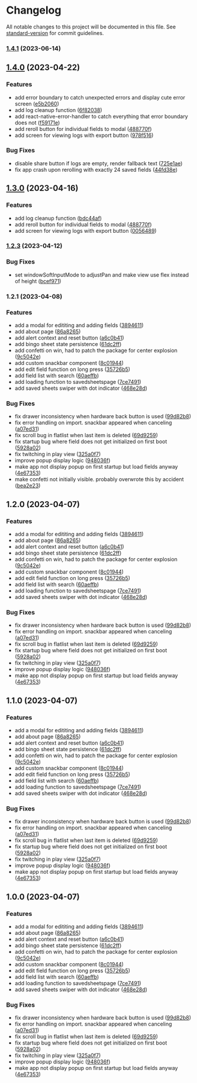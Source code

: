 # Changelog

All notable changes to this project will be documented in this file. See [standard-version](https://github.com/conventional-changelog/standard-version) for commit guidelines.

### [1.4.1](https://github.com/Rankarusu/ConBingo3/compare/v1.4.0...v1.4.1) (2023-06-14)

## [1.4.0](https://github.com/Rankarusu/ConBingo3/compare/v1.2.3...v1.4.0) (2023-04-22)


### Features

* add error boundary to catch unexpected errors and display cute error screen ([e5b2060](https://github.com/Rankarusu/ConBingo3/commit/e5b2060c8c3e3829cad48f0e8070fbccf3b32c88))
* add log cleanup function ([6f82038](https://github.com/Rankarusu/ConBingo3/commit/6f8203817b13ca284d7cc0129b1f21de6ef74f7e))
* add react-native-error-handler to catch everything that error boundary does not ([f59171e](https://github.com/Rankarusu/ConBingo3/commit/f59171ead5f620bc4df1de76e2af4f092d63e172))
* add reroll button for individual fields to modal ([488770f](https://github.com/Rankarusu/ConBingo3/commit/488770f5361be0f92f42ca4534164a5b7e043a1d))
* add screen for viewing logs with export button ([978f516](https://github.com/Rankarusu/ConBingo3/commit/978f516f8cb009013f8942f283a33b5dbf726a3f))


### Bug Fixes

* disable share button if logs are empty, render fallback text ([725e1ae](https://github.com/Rankarusu/ConBingo3/commit/725e1ae568fbbc4ab8f424f895fed0b37332f284))
* fix app crash upon rerolling with exactly 24 saved fields ([44fd38e](https://github.com/Rankarusu/ConBingo3/commit/44fd38e714e8f1360135361e6eacb542b5974d8d))

## [1.3.0](https://github.com/Rankarusu/ConBingo3/compare/v1.2.3...v1.3.0) (2023-04-16)


### Features

* add log cleanup function ([bdc44af](https://github.com/Rankarusu/ConBingo3/commit/bdc44afc29548619e52271c594545106bf4c53ad))
* add reroll button for individual fields to modal ([488770f](https://github.com/Rankarusu/ConBingo3/commit/488770f5361be0f92f42ca4534164a5b7e043a1d))
* add screen for viewing logs with export button ([0056489](https://github.com/Rankarusu/ConBingo3/commit/00564892ca115265842fd532786c037eb314deda))

### [1.2.3](https://github.com/Rankarusu/ConBingo3/compare/v1.2.2...v1.2.3) (2023-04-12)


### Bug Fixes

* set windowSoftInputMode to adjustPan and make view use flex instead of height ([bcef971](https://github.com/Rankarusu/ConBingo3/commit/bcef97153f52ed0b6e16731dd3087bb2f248b66c))

### 1.2.1 (2023-04-08)


### Features

* add a modal for edititing and adding fields ([3894611](https://github.com/Rankarusu/ConBingo3/commit/38946115ebfc1d20f83d32d6f3b81827be28a4a9))
* add about page ([86a8265](https://github.com/Rankarusu/ConBingo3/commit/86a82656cb740ec21a8d83d4a42899d52f9d4718))
* add alert context and reset button ([a6c0b41](https://github.com/Rankarusu/ConBingo3/commit/a6c0b412650bd533ddf7beeae0cb04b8b5acb05b))
* add bingo sheet state persistence ([61dc2ff](https://github.com/Rankarusu/ConBingo3/commit/61dc2ff685056a9212916b369a0b16c4d381dda4))
* add confetti on win, had to patch the package for center explosion ([9c5042e](https://github.com/Rankarusu/ConBingo3/commit/9c5042ef2e7891869bfa701e2785510552407cf8))
* add custom snackbar component ([8c01944](https://github.com/Rankarusu/ConBingo3/commit/8c0194407c12d7718d83e6fb2f88585858aa548c))
* add edit field function on long press ([35726b5](https://github.com/Rankarusu/ConBingo3/commit/35726b533113a2ca4e21f3385a72419af672dfff))
* add field list with search ([60aeffb](https://github.com/Rankarusu/ConBingo3/commit/60aeffb88ec1e3e6d07ecea1b86c2517fcf1f5c7))
* add loading function to savedsheetspage ([7ce7491](https://github.com/Rankarusu/ConBingo3/commit/7ce7491f8ecfac902cf23efab4366032a96f9a8a))
* add saved sheets swiper with dot indicator ([468e28d](https://github.com/Rankarusu/ConBingo3/commit/468e28d431f6ed1ff11d1539d2f98546bd099334))


### Bug Fixes

* fix drawer inconsistency when hardware back button is used ([99d82b8](https://github.com/Rankarusu/ConBingo3/commit/99d82b8bd058ee76f72c08416295d0b8c101fe38))
* fix error handling on import. snackbar appeared when canceling ([a07ed31](https://github.com/Rankarusu/ConBingo3/commit/a07ed31b92d0a0b9bf2f8aa5f01b313534815c39))
* fix scroll bug in flatlist when last item is deleted ([69d9259](https://github.com/Rankarusu/ConBingo3/commit/69d925940239ca49b0105a8b77fe0270fd72c35e))
* fix startup bug where field does not get initialized on first boot ([5928a02](https://github.com/Rankarusu/ConBingo3/commit/5928a02052c08c9db70c96b98f09f5860d186877))
* fix twitching in play view ([325a0f7](https://github.com/Rankarusu/ConBingo3/commit/325a0f79bb622d68ef7dade3bf94cbdae90ab1f1))
* improve popup display logic ([948036f](https://github.com/Rankarusu/ConBingo3/commit/948036f17e083d17a395eb727a8557c325690c66))
* make app not display popup on first startup but load fields anyway ([4e67353](https://github.com/Rankarusu/ConBingo3/commit/4e673531a2d2cc8c87918fd168f20b9674a0eebc))
* make confetti not initially visible. probably overwrote this by accident ([bea2e23](https://github.com/Rankarusu/ConBingo3/commit/bea2e23c481758990bba6e268e82840cdadf4d27))

## 1.2.0 (2023-04-07)


### Features

* add a modal for edititing and adding fields ([3894611](https://github.com/Rankarusu/ConBingo3/commit/38946115ebfc1d20f83d32d6f3b81827be28a4a9))
* add about page ([86a8265](https://github.com/Rankarusu/ConBingo3/commit/86a82656cb740ec21a8d83d4a42899d52f9d4718))
* add alert context and reset button ([a6c0b41](https://github.com/Rankarusu/ConBingo3/commit/a6c0b412650bd533ddf7beeae0cb04b8b5acb05b))
* add bingo sheet state persistence ([61dc2ff](https://github.com/Rankarusu/ConBingo3/commit/61dc2ff685056a9212916b369a0b16c4d381dda4))
* add confetti on win, had to patch the package for center explosion ([9c5042e](https://github.com/Rankarusu/ConBingo3/commit/9c5042ef2e7891869bfa701e2785510552407cf8))
* add custom snackbar component ([8c01944](https://github.com/Rankarusu/ConBingo3/commit/8c0194407c12d7718d83e6fb2f88585858aa548c))
* add edit field function on long press ([35726b5](https://github.com/Rankarusu/ConBingo3/commit/35726b533113a2ca4e21f3385a72419af672dfff))
* add field list with search ([60aeffb](https://github.com/Rankarusu/ConBingo3/commit/60aeffb88ec1e3e6d07ecea1b86c2517fcf1f5c7))
* add loading function to savedsheetspage ([7ce7491](https://github.com/Rankarusu/ConBingo3/commit/7ce7491f8ecfac902cf23efab4366032a96f9a8a))
* add saved sheets swiper with dot indicator ([468e28d](https://github.com/Rankarusu/ConBingo3/commit/468e28d431f6ed1ff11d1539d2f98546bd099334))


### Bug Fixes

* fix drawer inconsistency when hardware back button is used ([99d82b8](https://github.com/Rankarusu/ConBingo3/commit/99d82b8bd058ee76f72c08416295d0b8c101fe38))
* fix error handling on import. snackbar appeared when canceling ([a07ed31](https://github.com/Rankarusu/ConBingo3/commit/a07ed31b92d0a0b9bf2f8aa5f01b313534815c39))
* fix scroll bug in flatlist when last item is deleted ([69d9259](https://github.com/Rankarusu/ConBingo3/commit/69d925940239ca49b0105a8b77fe0270fd72c35e))
* fix startup bug where field does not get initialized on first boot ([5928a02](https://github.com/Rankarusu/ConBingo3/commit/5928a02052c08c9db70c96b98f09f5860d186877))
* fix twitching in play view ([325a0f7](https://github.com/Rankarusu/ConBingo3/commit/325a0f79bb622d68ef7dade3bf94cbdae90ab1f1))
* improve popup display logic ([948036f](https://github.com/Rankarusu/ConBingo3/commit/948036f17e083d17a395eb727a8557c325690c66))
* make app not display popup on first startup but load fields anyway ([4e67353](https://github.com/Rankarusu/ConBingo3/commit/4e673531a2d2cc8c87918fd168f20b9674a0eebc))

## 1.1.0 (2023-04-07)


### Features

* add a modal for edititing and adding fields ([3894611](https://github.com/Rankarusu/ConBingo3/commit/38946115ebfc1d20f83d32d6f3b81827be28a4a9))
* add about page ([86a8265](https://github.com/Rankarusu/ConBingo3/commit/86a82656cb740ec21a8d83d4a42899d52f9d4718))
* add alert context and reset button ([a6c0b41](https://github.com/Rankarusu/ConBingo3/commit/a6c0b412650bd533ddf7beeae0cb04b8b5acb05b))
* add bingo sheet state persistence ([61dc2ff](https://github.com/Rankarusu/ConBingo3/commit/61dc2ff685056a9212916b369a0b16c4d381dda4))
* add confetti on win, had to patch the package for center explosion ([9c5042e](https://github.com/Rankarusu/ConBingo3/commit/9c5042ef2e7891869bfa701e2785510552407cf8))
* add custom snackbar component ([8c01944](https://github.com/Rankarusu/ConBingo3/commit/8c0194407c12d7718d83e6fb2f88585858aa548c))
* add edit field function on long press ([35726b5](https://github.com/Rankarusu/ConBingo3/commit/35726b533113a2ca4e21f3385a72419af672dfff))
* add field list with search ([60aeffb](https://github.com/Rankarusu/ConBingo3/commit/60aeffb88ec1e3e6d07ecea1b86c2517fcf1f5c7))
* add loading function to savedsheetspage ([7ce7491](https://github.com/Rankarusu/ConBingo3/commit/7ce7491f8ecfac902cf23efab4366032a96f9a8a))
* add saved sheets swiper with dot indicator ([468e28d](https://github.com/Rankarusu/ConBingo3/commit/468e28d431f6ed1ff11d1539d2f98546bd099334))


### Bug Fixes

* fix drawer inconsistency when hardware back button is used ([99d82b8](https://github.com/Rankarusu/ConBingo3/commit/99d82b8bd058ee76f72c08416295d0b8c101fe38))
* fix error handling on import. snackbar appeared when canceling ([a07ed31](https://github.com/Rankarusu/ConBingo3/commit/a07ed31b92d0a0b9bf2f8aa5f01b313534815c39))
* fix scroll bug in flatlist when last item is deleted ([69d9259](https://github.com/Rankarusu/ConBingo3/commit/69d925940239ca49b0105a8b77fe0270fd72c35e))
* fix startup bug where field does not get initialized on first boot ([5928a02](https://github.com/Rankarusu/ConBingo3/commit/5928a02052c08c9db70c96b98f09f5860d186877))
* fix twitching in play view ([325a0f7](https://github.com/Rankarusu/ConBingo3/commit/325a0f79bb622d68ef7dade3bf94cbdae90ab1f1))
* improve popup display logic ([948036f](https://github.com/Rankarusu/ConBingo3/commit/948036f17e083d17a395eb727a8557c325690c66))
* make app not display popup on first startup but load fields anyway ([4e67353](https://github.com/Rankarusu/ConBingo3/commit/4e673531a2d2cc8c87918fd168f20b9674a0eebc))

## 1.0.0 (2023-04-07)


### Features

* add a modal for edititing and adding fields ([3894611](https://github.com/Rankarusu/ConBingo3/commit/38946115ebfc1d20f83d32d6f3b81827be28a4a9))
* add about page ([86a8265](https://github.com/Rankarusu/ConBingo3/commit/86a82656cb740ec21a8d83d4a42899d52f9d4718))
* add alert context and reset button ([a6c0b41](https://github.com/Rankarusu/ConBingo3/commit/a6c0b412650bd533ddf7beeae0cb04b8b5acb05b))
* add bingo sheet state persistence ([61dc2ff](https://github.com/Rankarusu/ConBingo3/commit/61dc2ff685056a9212916b369a0b16c4d381dda4))
* add confetti on win, had to patch the package for center explosion ([9c5042e](https://github.com/Rankarusu/ConBingo3/commit/9c5042ef2e7891869bfa701e2785510552407cf8))
* add custom snackbar component ([8c01944](https://github.com/Rankarusu/ConBingo3/commit/8c0194407c12d7718d83e6fb2f88585858aa548c))
* add edit field function on long press ([35726b5](https://github.com/Rankarusu/ConBingo3/commit/35726b533113a2ca4e21f3385a72419af672dfff))
* add field list with search ([60aeffb](https://github.com/Rankarusu/ConBingo3/commit/60aeffb88ec1e3e6d07ecea1b86c2517fcf1f5c7))
* add loading function to savedsheetspage ([7ce7491](https://github.com/Rankarusu/ConBingo3/commit/7ce7491f8ecfac902cf23efab4366032a96f9a8a))
* add saved sheets swiper with dot indicator ([468e28d](https://github.com/Rankarusu/ConBingo3/commit/468e28d431f6ed1ff11d1539d2f98546bd099334))


### Bug Fixes

* fix drawer inconsistency when hardware back button is used ([99d82b8](https://github.com/Rankarusu/ConBingo3/commit/99d82b8bd058ee76f72c08416295d0b8c101fe38))
* fix error handling on import. snackbar appeared when canceling ([a07ed31](https://github.com/Rankarusu/ConBingo3/commit/a07ed31b92d0a0b9bf2f8aa5f01b313534815c39))
* fix scroll bug in flatlist when last item is deleted ([69d9259](https://github.com/Rankarusu/ConBingo3/commit/69d925940239ca49b0105a8b77fe0270fd72c35e))
* fix startup bug where field does not get initialized on first boot ([5928a02](https://github.com/Rankarusu/ConBingo3/commit/5928a02052c08c9db70c96b98f09f5860d186877))
* fix twitching in play view ([325a0f7](https://github.com/Rankarusu/ConBingo3/commit/325a0f79bb622d68ef7dade3bf94cbdae90ab1f1))
* improve popup display logic ([948036f](https://github.com/Rankarusu/ConBingo3/commit/948036f17e083d17a395eb727a8557c325690c66))
* make app not display popup on first startup but load fields anyway ([4e67353](https://github.com/Rankarusu/ConBingo3/commit/4e673531a2d2cc8c87918fd168f20b9674a0eebc))
